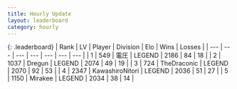 ```yaml
---
title: Hourly Update
layout: leaderboard
category: hourly
---
```


{: .leaderboard}
| Rank | LV | Player | Division | Elo | Wins | Losses |
| --- | --- | --- | --- | --- | --- | --- |
| <span data-change="0">1</span> | 549 | <span title="ID: 407707">電圧</span> | LEGEND | <span data-change="0">2186</span> | <span data-change="0">84</span> | <span data-change="0">18</span> |
| <span data-change="1">2</span> | 1037 | <span title="ID: 337810">Dregun</span> | LEGEND | <span data-change="0">2074</span> | <span data-change="0">49</span> | <span data-change="0">19</span> |
| <span data-change="-1">3</span> | 724 | <span title="ID: 544310">TheDraconic</span> | LEGEND | <span data-change="-7">2070</span> | <span data-change="1">92</span> | <span data-change="1">53</span> |
| <span data-change="0">4</span> | 2347 | <span title="ID: 164871">KawashiroNitori</span> | LEGEND | <span data-change="0">2036</span> | <span data-change="0">51</span> | <span data-change="0">27</span> |
| <span data-change="0">5</span> | 1150 | <span title="ID: 416373">Mirakee</span> | LEGEND | <span data-change="0">2034</span> | <span data-change="0">38</span> | <span data-change="0">14</span> |